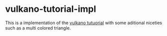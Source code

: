 # vulkano-tutorial-impl
This is a implementation of the [vulkano tutuorial](https://vulkano.rs/guide) with some aditional niceties such as a multi colored triangle.
